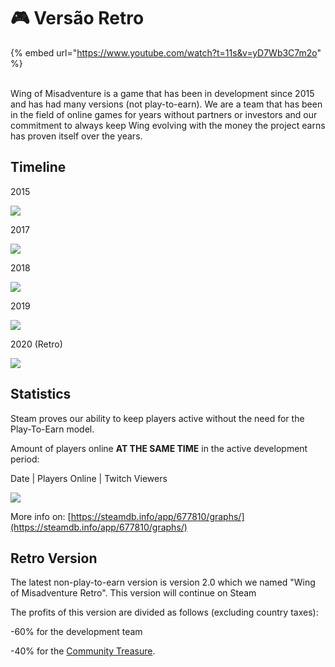 # 🎮 Versão Retro

{% embed url="https://www.youtube.com/watch?t=11s&v=yD7Wb3C7m2o" %}

\
Wing of Misadventure is a game that has been in development since 2015 and has had many versions (not play-to-earn). We are a team that has been in the field of online games for years without partners or investors and our commitment to always keep Wing evolving with the money the project earns has proven itself over the years.

## Timeline

2015

![](<.gitbook/assets/image (15).png>)

2017

![](<.gitbook/assets/image (31).png>)

2018

![](<.gitbook/assets/image (30).png>)

2019

![](<.gitbook/assets/image (27).png>)

2020 (Retro)

![](<.gitbook/assets/image (33).png>)



## Statistics

Steam proves our ability to keep players active without the need for the Play-To-Earn model.

Amount of players online **AT THE SAME TIME** in the active development period:

Date | Players Online | Twitch Viewers

![](<.gitbook/assets/image (20).png>)

More info on: [https://steamdb.info/app/677810/graphs/](https://steamdb.info/app/677810/graphs/)

## Retro Version

The latest non-play-to-earn version is version 2.0 which we named "Wing of Misadventure Retro". This version will continue on Steam

The profits of this version are divided as follows (excluding country taxes):

\-60% for the development team

\-40% for the [Community Treasure](community-treasure.md).
